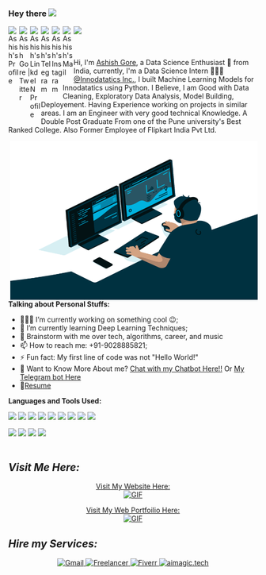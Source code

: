 ### Hey there <img src="https://media.giphy.com/media/hvRJCLFzcasrR4ia7z/giphy.gif" width="25px"><p align="center">
<a href="https://ashishgore.ml/">
  <img align="left" alt="Ashish's Profile" width="22px" src="https://cdn.jsdelivr.net/npm/simple-icons@v3/icons/discord.svg" />
</a>
<a href="https://twitter.com/Ashish17969125">
  <img align="left" alt="Ashish Gore | Twitter" width="22px" src="https://cdn.jsdelivr.net/npm/simple-icons@v3/icons/twitter.svg" />
</a>
<a href="https://www.linkedin.com/in/ashish-gore234/">
  <img align="left" alt="Ashish's LinkdeIN Profile" width="22px" src="https://cdn.jsdelivr.net/npm/simple-icons@v3/icons/linkedin.svg" />
</a>
<a href="https://t.me/ashish_gore234">
  <img align="left" alt="Ashish's Telegram" width="22px" src="https://cdn.jsdelivr.net/npm/simple-icons@v3/icons/telegram.svg" />
</a>
<a href="https://www.instagram.com/ash.gore/">
  <img align="left" alt="Ashish's Instagram" width="22px" src="https://cdn.jsdelivr.net/npm/simple-icons@v3/icons/instagram.svg" />
</a>
<a href="mailto:ashish.gore234@gmail.com">
  <img align="left" alt="Ashish's Mail" width="22px" src="https://cdn.jsdelivr.net/npm/simple-icons@v3/icons/gmail.svg" />
</a>

![](https://visitor-badge.glitch.me/badge?page_id=Ashish-Gore.Ashish-Gore)

<br />

Hi, I'm [Ashish Gore](https://ashishgore.ml/), a Data Science Enthusiast 🚀 from India, currently, I'm a Data Science Intern 🙍🏽‍♂️ [@Innodatatics Inc.](https://innodatatics.com/), I built Machine Learning Models for Innodatatics using Python. I Believe, I am Good with Data Cleaning, Exploratory Data Analysis, Model Building, Deployement. Having Experience working on projects in similar areas. I am an Engineer with very good technical Knowledge. A Double Post Graduate From one of the Pune university's Best Ranked College. Also Former Employee of Flipkart India Pvt Ltd.

  <img align="right" alt="GIF" src="https://github.com/Ashish-Gore/Ashish-Gore/blob/master/code.gif?raw=true" width="500" height="320" />
  
**Talking about Personal Stuffs:**

- 👨🏽‍💻 I’m currently working on something cool :wink:;
- 🌱 I’m currently learning Deep Learning Techniques; 
- 💬 Brainstorm with me over tech, algorithms, career, and music 
- 📫 How to reach me: +91-9028885821;
- ⚡ Fun fact: My first line of code was not "Hello World!"
- 🤖 Want to Know More About me? [Chat with my Chatbot Here!!](https://ashishgore.ml/) Or [My Telegram bot Here](http://t.me/Ashish_chatbot)
- 📝[Resume](https://ashishgore.ml/files/Ashish_Gore_CV.pdf)

**Languages and Tools Used:**  

<code><img height="20" src="https://ashishgore.ml/images/skills/R.png"></code>
<code><img height="20" src="https://ashishgore.ml/images/skills/python.png"></code>
<code><img height="20" src="https://ashishgore.ml/images/skills/cloud.png"></code>
<code><img height="20" src="https://ashishgore.ml/images/skills/tableau.png"></code>
<code><img height="20" src="https://ashishgore.ml/images/skills/sql.png"></code>
<code><img height="20" src="https://ashishgore.ml/images/skills/excel.png"></code>
<code><img height="20" src="https://ashishgore.ml/images/skills/html.png"></code>
<code><img height="20" src="https://ashishgore.ml/images/skills/pyspark.png"></code>
<code><img height="20" src="https://ashishgore.ml/images/projects/nlp.png"></code>


<code><img height="20" src="https://img.shields.io/badge/-CSS3-black?logo=css3&style=social"></code>
<code><img height="20" src="https://img.shields.io/badge/-Bootstrap-black?logo=bootstrap&style=social"></code>
<code><img height="20" src="https://img.shields.io/badge/-Git-black?logo=git&style=social"></code>
<code><img height="20" src="https://img.shields.io/badge/-GitHub-black?logo=github&style=social"></code>
<br /><br />

<h2><i>Visit Me Here:</i></h2>
<a href="https://aimagic.tech/">
<p align="center"> Visit My Website Here:
</a>
<br />
<a href="https://aimagic.tech/">
<img align="centre" alt="GIF" src="https://github.com/Ashish-Gore/Ashish-Gore/blob/master/aimagic.tech.gif?raw=true" width="640" height="360" />
</a>
<br />
<a href="https://ashishgore.ml/">
<p align="center"> Visit My Web Portfoilio Here:
</a>
<br />
<a href="https://ashishgore.ml/">
<img align="centre" alt="GIF" src="https://github.com/Ashish-Gore/Ashish-Gore/blob/master/Ashish's%20web%20Portfolio.gif?raw=true" width="640" height="360" />
</a>



<h2><i>Hire my Services:</i></h2>
<div  align="center">

  <a href="mailto:ashish.gore234@gmail.com" mailto="ashish.gore234@gmail.com" target="_blank">
    <img src="https://img.shields.io/badge/Gmail-%231877F2.svg?&style=flat-square&logo=gmail&logoColor=white&color=071A2C" alt="Gmail">
  </a>
  <a href="https://www.freelancer.com/u/ashishgore234" target="_blank">
    <img src="https://img.shields.io/badge/Freelancer-%231877F2.svg?&style=flat-square&logo=freelancer&logoColor=white&color=071A2C" alt="Freelancer">
  </a>
  <a href="https://www.fiverr.com/ashish_gore" target="_blank">
    <img src="https://img.shields.io/badge/Fiverr-%231877F2.svg?&style=flat-square&logo=fiverr&logoColor=white&color=071A2C" alt="Fiverr">
  </a>
  <a href="https://aimagic.tech/" target="_blank">
    <img src="https://img.shields.io/badge/aimagic.tech-%231877F2.svg?&style=flat-square&logo=aimagic.tech&logoColor=white&color=071A2C" alt="aimagic.tech">
  </a>

</div>


